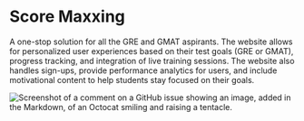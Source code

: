 # Score Maxxing
A one-stop solution for all the GRE and GMAT aspirants. The website allows for personalized user experiences based on their test goals (GRE or GMAT), progress tracking, and integration of live training sessions. The website also handles sign-ups, provide performance analytics for users, and include motivational content to help students stay focused on their goals.

![Screenshot of a comment on a GitHub issue showing an image, added in the Markdown, of an Octocat smiling and raising a tentacle.](https://myoctocat.com/assets/images/base-octocat.svg)

